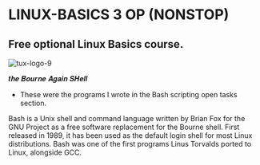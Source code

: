 # LINUX-BASICS 3 OP (NONSTOP)
## Free optional Linux Basics course.

![tux-logo-9](https://user-images.githubusercontent.com/53630914/213523233-0c000218-366e-484c-926e-85817b50c25b.png)

𝒕𝒉𝒆 𝑩𝒐𝒖𝒓𝒏𝒆 𝑨𝒈𝒂𝒊𝒏 𝑺𝑯𝒆𝒍𝒍

- These were the programs I wrote in the Bash scripting open tasks section.

Bash is a Unix shell and command language written by Brian Fox for the GNU Project as a free software replacement for the Bourne shell. First released in 1989, it has been used as the default login shell for most Linux distributions. Bash was one of the first programs Linus Torvalds ported to Linux, alongside GCC.

